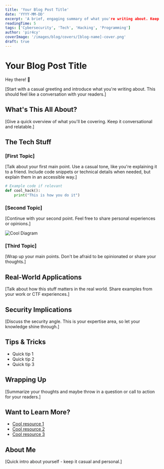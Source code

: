 ```yaml
---
title: 'Your Blog Post Title'
date: 'YYYY-MM-DD'
excerpt: 'A brief, engaging summary of what you're writing about. Keep it casual and interesting.'
readingTime: 5
tags: ['Cybersecurity', 'Tech', 'Hacking', 'Programming']
author: 'pir4cy'
coverImage: '/images/blog/covers/[blog-name]-cover.png'
draft: true
---
```


# Your Blog Post Title

Hey there! 👋

[Start with a casual greeting and introduce what you're writing about. This should feel like a conversation with your readers.]

## What's This All About?

[Give a quick overview of what you'll be covering. Keep it conversational and relatable.]

## The Tech Stuff

### [First Topic]

[Talk about your first main point. Use a casual tone, like you're explaining it to a friend. Include code snippets or technical details when needed, but explain them in an accessible way.]

```python
# Example code if relevant
def cool_hack():
    print("This is how you do it")
```

### [Second Topic]

[Continue with your second point. Feel free to share personal experiences or opinions.]

![Cool Diagram](/images/blog/[blog-name]/diagram.png "Something Cool")

### [Third Topic]

[Wrap up your main points. Don't be afraid to be opinionated or share your thoughts.]

## Real-World Applications

[Talk about how this stuff matters in the real world. Share examples from your work or CTF experiences.]

## Security Implications

[Discuss the security angle. This is your expertise area, so let your knowledge shine through.]

## Tips & Tricks

- Quick tip 1
- Quick tip 2
- Quick tip 3

## Wrapping Up

[Summarize your thoughts and maybe throw in a question or call to action for your readers.]

## Want to Learn More?

- [Cool resource 1](https://example.com)
- [Cool resource 2](https://example.com)
- [Cool resource 3](https://example.com)

## About Me

[Quick intro about yourself - keep it casual and personal.] 